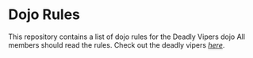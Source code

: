 Dojo Rules
==========

This repository contains a list of dojo rules for the Deadly Vipers dojo
All members should read the rules.
Check out the deadly vipers *[here]("https://github.com/deadlyvipers")*.
